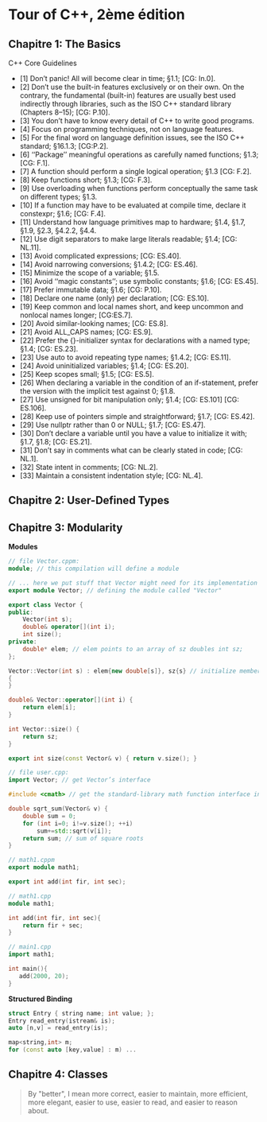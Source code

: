 
# Tour of C++, 2ème édition
## Chapitre 1: The Basics

C++ Core Guidelines

- [1] Don’t panic! All will become clear in time; §1.1; [CG: In.0].
- [2] Don’t use the built-in features exclusively or on their own. On the contrary, the fundamental (built-in) features are usually best used indirectly through libraries, such as the ISO C++ standard library (Chapters 8–15); [CG: P.10].
- [3] You don’t have to know every detail of C++ to write good programs.
- [4] Focus on programming techniques, not on language features.
- [5] For the final word on language definition issues, see the ISO C++ standard; §16.1.3; [CG:P.2].
- [6] ‘‘Package’’ meaningful operations as carefully named functions; §1.3; [CG: F.1].
- [7] A function should perform a single logical operation; §1.3 [CG: F.2].
- [8] Keep functions short; §1.3; [CG: F.3].
- [9] Use overloading when functions perform conceptually the same task on different types; §1.3.
- [10] If a function may have to be evaluated at compile time, declare it constexpr; §1.6; [CG: F.4].
- [11] Understand how language primitives map to hardware; §1.4, §1.7, §1.9, §2.3, §4.2.2, §4.4.
- [12] Use digit separators to make large literals readable; §1.4; [CG: NL.11].
- [13] Avoid complicated expressions; [CG: ES.40].
- [14] Avoid narrowing conversions; §1.4.2; [CG: ES.46].
- [15] Minimize the scope of a variable; §1.5.
- [16] Avoid ‘‘magic constants’’; use symbolic constants; §1.6; [CG: ES.45].
- [17] Prefer immutable data; §1.6; [CG: P.10].
- [18] Declare one name (only) per declaration; [CG: ES.10].
- [19] Keep common and local names short, and keep uncommon and nonlocal names longer; [CG:ES.7].
- [20] Avoid similar-looking names; [CG: ES.8].
- [21] Avoid ALL_CAPS names; [CG: ES.9].
- [22] Prefer the {}-initializer syntax for declarations with a named type; §1.4; [CG: ES.23].
- [23] Use auto to avoid repeating type names; §1.4.2; [CG: ES.11].
- [24] Avoid uninitialized variables; §1.4; [CG: ES.20].
- [25] Keep scopes small; §1.5; [CG: ES.5].
- [26] When declaring a variable in the condition of an if-statement, prefer the version with the implicit test against 0; §1.8.
- [27] Use unsigned for bit manipulation only; §1.4; [CG: ES.101] [CG: ES.106].
- [28] Keep use of pointers simple and straightforward; §1.7; [CG: ES.42].
- [29] Use nullptr rather than 0 or NULL; §1.7; [CG: ES.47].
- [30] Don’t declare a variable until you have a value to initialize it with; §1.7, §1.8; [CG: ES.21].
- [31] Don’t say in comments what can be clearly stated in code; [CG: NL.1].
- [32] State intent in comments; [CG: NL.2].
- [33] Maintain a consistent indentation style; [CG: NL.4].


## Chapitre 2: User-Defined Types

## Chapitre 3: Modularity

**Modules**

```cpp
// file Vector.cppm:
module; // this compilation will define a module

// ... here we put stuff that Vector might need for its implementation ...
export module Vector; // defining the module called "Vector"

export class Vector { 
public:
    Vector(int s);
    double& operator[](int i);
    int size();
private:
    double* elem; // elem points to an array of sz doubles int sz;
};

Vector::Vector(int s) : elem{new double[s]}, sz{s} // initialize members
{ 
}

double& Vector::operator[](int i) {
    return elem[i]; 
}

int Vector::size() {
    return sz; 
}

export int size(const Vector& v) { return v.size(); }

// file user.cpp:
import Vector; // get Vector’s interface

#include <cmath> // get the standard-library math function interface including sqrt()

double sqrt_sum(Vector& v) {
    double sum = 0;
    for (int i=0; i!=v.size(); ++i)
        sum+=std::sqrt(v[i]); 
    return sum; // sum of square roots
}
```

```cpp
// math1.cppm
export module math1;

export int add(int fir, int sec);

// math1.cpp
module math1;

int add(int fir, int sec){
    return fir + sec;
}

// main1.cpp
import math1;

int main(){
   add(2000, 20);
}
```

**Structured Binding**

```cpp
struct Entry { string name; int value; };
Entry read_entry(istream& is);
auto [n,v] = read_entry(is);
```

```cpp
map<string,int> m;
for (const auto [key,value] : m) ...
```

## Chapitre 4: Classes

>  By "better", I mean more correct, easier to maintain, more efficient, more elegant, easier to use, easier to read, and easier to reason about.

